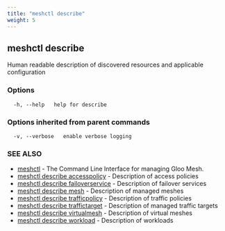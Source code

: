 ```yaml
---
title: "meshctl describe"
weight: 5
---
```

## meshctl describe

Human readable description of discovered resources and applicable configuration

### Options

```
  -h, --help   help for describe
```

### Options inherited from parent commands

```
  -v, --verbose   enable verbose logging
```

### SEE ALSO

* [meshctl](../meshctl)	 - The Command Line Interface for managing Gloo Mesh.
* [meshctl describe accesspolicy](../meshctl_describe_accesspolicy)	 - Description of access policies
* [meshctl describe failoverservice](../meshctl_describe_failoverservice)	 - Description of failover services
* [meshctl describe mesh](../meshctl_describe_mesh)	 - Description of managed meshes
* [meshctl describe trafficpolicy](../meshctl_describe_trafficpolicy)	 - Description of traffic policies
* [meshctl describe traffictarget](../meshctl_describe_traffictarget)	 - Description of managed traffic targets
* [meshctl describe virtualmesh](../meshctl_describe_virtualmesh)	 - Description of virtual meshes
* [meshctl describe workload](../meshctl_describe_workload)	 - Description of workloads

